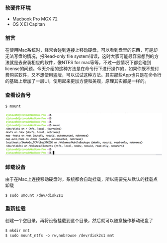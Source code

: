 ### 软硬件环境
* Macbook Pro MGX 72
* OS X EI Capitan

### 前言
在使用Mac系统时，经常会碰到连接上移动硬盘，可以看到盘里的东西，可是却无法写盘的情况，报Read-only file system错误，这时大家可能最容易想到的方法就是去安装相应的软件，像NTFS for mac等等，不过一般情况下都会碰到license的问题。今天介绍的这种方法是在命令行下进行操作的，如果你既不想付费购买软件，又不想使用盗版，可以试试这种方法。其实那些App也只是在命令行的基础上增加了一层UI，使用起来更加方便和美观，原理其实都是一样的。

### 查看设备号

	$ mount


![mac_ntfs_01](https://raw.githubusercontent.com/djstava/PostsCollection/master/images/mac/mac_ntfs/mac_ntfs_01.png)

### 卸载设备
由于在Mac上连接移动硬盘时，系统都会自动挂载，所以需要先从默认的挂载点卸载

	$ sudo umount /dev/disk2s1

### 重新挂载
创建一个空目录，再将设备挂载到这个目录，然后就可以随意操作移动硬盘了

	$ mkdir mnt
	$ sudo mount_ntfs -o rw,nobrowse /dev/disk2s1 mnt
